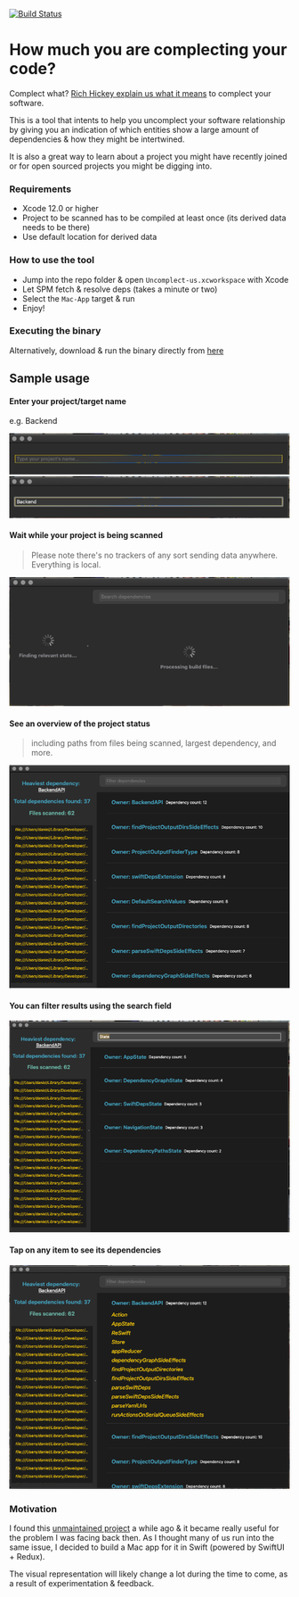 [![Build Status](https://app.bitrise.io/app/84713dd82975d73b/status.svg?token=l5L6XnOKx-88HpwVnBQhkQ&branch=master)](https://app.bitrise.io/app/84713dd82975d73b)

# How much you are complecting your code? 

Complect what? [Rich Hickey explain us what it means](https://www.youtube.com/watch?v=oytL881p-nQ&t=1320s) to complect your software. 

This is a tool that intents to help you uncomplect your software relationship
by giving you an indication of which entities show a large amount of dependencies & how they might be intertwined. 

It is also a great way to learn about a project you might have recently joined or for open sourced projects you might be digging into. 

### Requirements

- Xcode 12.0 or higher
- Project to be scanned has to be compiled at least once (its derived data needs to be there)
- Use default location for derived data

### How to use the tool 

- Jump into the repo folder & open `Uncomplect-us.xcworkspace` with Xcode
- Let SPM fetch & resolve deps (takes a minute or two)
- Select the `Mac-App` target & run
- Enjoy!

### Executing the binary

Alternatively, download & run the binary directly from [here](https://github.com/Thurman1776-/Uncomplect-us/tree/master/Mac-App/bin/alpha/Uncomplect-us_2.0.0-alpha.app)

## Sample usage 

#### Enter your project/target name
e.g. Backend 

![Backend_image](https://github.com/Thurman1776-/Uncomplect-us/blob/master/Screenshots/Startup.png)
![Backend_image](https://github.com/Thurman1776-/Uncomplect-us/blob/master/Screenshots/Typing.png)

#### Wait while your project is being scanned 
> Please note there's no trackers of any sort sending data anywhere. Everything is local.

![scanned_project](https://github.com/Thurman1776-/Uncomplect-us/blob/master/Screenshots/Searching.png) 

#### See an overview of the project status 

> including paths from files being scanned, largest dependency, and more. 

![project_status](https://github.com/Thurman1776-/Uncomplect-us/blob/master/Screenshots/Results.png)

#### You can filter results using the search field

![filtered_results](https://github.com/Thurman1776-/Uncomplect-us/blob/master/Screenshots/Filter.png)

#### Tap on any item to see its dependencies 
![dependencies](https://github.com/Thurman1776-/Uncomplect-us/blob/master/Screenshots/Expanded-deps.png)

### Motivation 

I found this [unmaintained project](https://github.com/PaulTaykalo/objc-dependency-visualizer) a while ago & it became really useful for the problem I was facing back then. As I thought many of us run into the same issue, I decided to build a Mac app for it in Swift (powered by SwiftUI + Redux).

The visual representation will likely change a lot during the time to come, as a result of experimentation & feedback. 